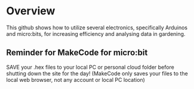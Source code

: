 # Overview
This github shows how to utilize several electronics, specifically Arduinos and micro:bits, for increasing efficiency and analysing data in gardening. 

## Reminder for MakeCode for micro:bit
SAVE your .hex files to your local PC or personal cloud folder before shutting down the site for the day! (MakeCode only saves your files to the local web browser, not any account or local PC location)

